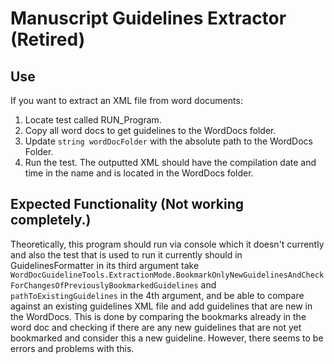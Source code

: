# Manuscript Guidelines Extractor (Retired)

## Use

If you want to extract an XML file from word documents:

1. Locate test called RUN_Program.
2. Copy all word docs to get guidelines to the WordDocs folder.
3. Update `string wordDocFolder` with the absolute path to the WordDocs Folder.
4. Run the test. The outputted XML should have the compilation date and time in the name and is located in the WordDocs folder.

## Expected Functionality (Not working completely.)

Theoretically, this program should run via console which it doesn't currently and also the test that is used to run it currently should in GuidelinesFormatter in its third argument take `WordDocGuidelineTools.ExtractionMode.BookmarkOnlyNewGuidelinesAndCheckForChangesOfPreviouslyBookmarkedGuidelines` and `pathToExistingGuidelines` in the 4th argument, and be able to compare against an existing guidelines XML file and add guidelines that are new in the WordDocs. This is done by comparing the bookmarks already in the word doc and checking if there are any new guidelines that are not yet bookmarked and consider this a new guideline.
However, there seems to be errors and problems with this.
